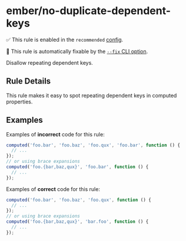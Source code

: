 # ember/no-duplicate-dependent-keys

✅ This rule is enabled in the `recommended` [config](https://github.com/ember-cli/eslint-plugin-ember#-configurations).

🔧 This rule is automatically fixable by the [`--fix` CLI option](https://eslint.org/docs/latest/user-guide/command-line-interface#--fix).

<!-- end auto-generated rule header -->

Disallow repeating dependent keys.

## Rule Details

This rule makes it easy to spot repeating dependent keys in computed properties.

## Examples

Examples of **incorrect** code for this rule:

```js
computed('foo.bar', 'foo.baz', 'foo.qux', 'foo.bar', function () {
  // ...
});
// or using brace expansions
computed('foo.{bar,baz,qux}', 'foo.bar', function () {
  // ...
});
```

Examples of **correct** code for this rule:

```js
computed('foo.bar', 'foo.baz', 'foo.qux', function () {
  // ...
});
// or using brace expansions
computed('foo.{bar,baz,qux}', 'bar.foo', function () {
  // ...
});
```
